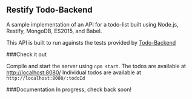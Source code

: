 ## Restify Todo-Backend
A sample implementation of an API for a todo-list built using Node.js, Restify, MongoDB, ES2015, and Babel.

This API is built to run againsts the tests provided by [Todo-Backend](http://www.todobackend.com/)

###Check it out

Compile and start the server using `npm start`.
The todos are available at [http://localhost:8080/](http://localhost:8080)
Individual todos are available at `http://localhost:8080/:todoId`

###Documentation
In progress, check back soon!